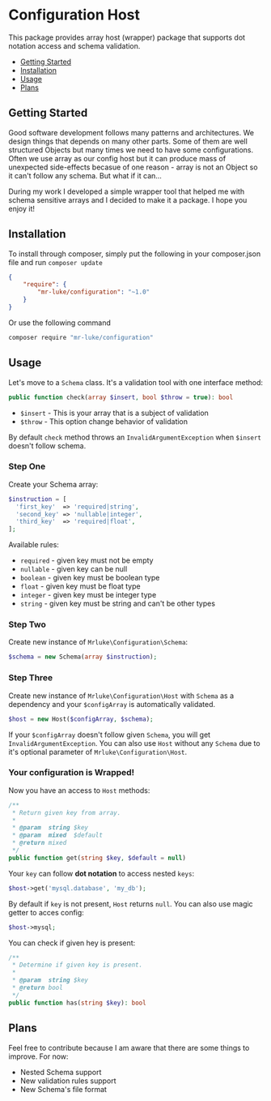 # Configuration Host

This package provides array host (wrapper) package that supports dot notation access and schema validation.

* [Getting Started](#getting-started)
* [Installation](#installation)
* [Usage](#usage)
* [Plans](#plans)

## Getting Started

Good software development follows many patterns and architectures. We design things that depends on many other parts. Some of them are well structured Objects but many times we need to have some configurations. Often we use array as our config host but it can produce mass of unexpected side-effects becasue of one reason - array is not an Object so it can't follow any schema. But what if it can...

During my work I developed a simple wrapper tool that helped me with schema sensitive arrays and I decided to make it a package. I hope you enjoy it!

## Installation

To install through composer, simply put the following in your composer.json file and run `composer update`

```json
{
    "require": {
        "mr-luke/configuration": "~1.0"
    }
}
```
Or use the following command

```bash
composer require "mr-luke/configuration"
```

## Usage

Let's move to a `Schema` class. It's a validation tool with one interface method:

```php
public function check(array $insert, bool $throw = true): bool
```

* `$insert` - This is your array that is a subject of validation
* `$throw`  - This option change behavior of validation

By default `check` method throws an `InvalidArgumentException` when `$insert` doesn't follow schema.

### Step One

Create your Schema array:
```php
$instruction = [
  'first_key'  => 'required|string',
  'second_key' => 'nullable|integer',
  'third_key'  => 'required|float',
];
```

Available rules:
* `required` - given key must not be empty
* `nullable` - given key can be null
* `boolean`  - given key must be boolean type
* `float`    - given key must be float type
* `integer`  - given key must be integer type
* `string`   - given key must be string and can't be other types

### Step Two

Create new instance of `Mrluke\Configuration\Schema`:

```php
$schema = new Schema(array $instruction);
```

### Step Three

Create new instance of `Mrluke\Configuration\Host` with `Schema` as a dependency and your `$configArray` is automatically validated.

```php
$host = new Host($configArray, $schema);
```

If your `$configArray` doesn't follow given `Schema`, you will get `InvalidArgumentException`. You can also use `Host` without any `Schema` due to it's optional parameter of `Mrluke\Configuration\Host`.

### Your configuration is Wrapped!

Now you have an access to `Host` methods:

```php
/**
 * Return given key from array.
 *
 * @param  string $key
 * @param  mixed  $default
 * @return mixed
 */
public function get(string $key, $default = null)
```

Your `key` can follow **dot notation** to access nested `keys`:
```php
$host->get('mysql.database', 'my_db');
```

By default if `key` is not present, `Host` returns `null`. You can also use magic getter to acces config:
```php
$host->mysql;
```

You can check if given hey is present:
```php
/**
 * Determine if given key is present.
 *
 * @param  string $key
 * @return bool
 */
public function has(string $key): bool
```

## Plans

Feel free to contribute because I am aware that there are some things to improve. For now:
* Nested Schema support
* New validation rules support
* New Schema's file format
